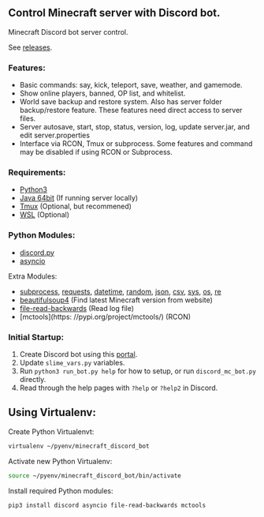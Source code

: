 ## Control Minecraft server with Discord bot.
Minecraft Discord bot server control. 

See [releases](https://github.com/0n1udra/slime_server/releases).

### Features:
- Basic commands: say, kick, teleport, save, weather, and gamemode.
- Show online players, banned, OP list, and whitelist.
- World save backup and restore system. Also has server folder backup/restore feature. These features need direct access to server files.
- Server autosave, start, stop, status, version, log, update server.jar, and edit server.properties
- Interface via RCON, Tmux or subprocess. Some features and command may be disabled if using RCON or Subprocess.

### Requirements:
- [Python3](https://www.python.org/)
- [Java 64bit](https://www.java.com/en/download/linux_manual.jsp) (If running server locally)
- [Tmux](https://github.com/tmux/tmux/wiki) (Optional, but recommened)
- [WSL](https://docs.microsoft.com/en-us/windows/wsl/install-win10) (Optional)

### Python Modules:
- [discord.py](https://github.com/Rapptz/discord.py)
- [asyncio](https://docs.python.org/3/library/asyncio.html)

Extra Modules:
- [subprocess](https://docs.python.org/3/library/subprocess.html), [requests](https://pypi.org/project/requests/), [datetime](https://docs.python.org/3/library/datetime.html), [random](https://docs.python.org/3/library/random.html), [json](https://docs.python.org/3/library/json.html), [csv](https://docs.python.org/3/library/csv.html), [sys](https://docs.python.org/3/library/sys.html), [os](https://docs.python.org/3/library/os.html), [re](https://docs.python.org/3/library/re.html)
- [beautifulsoup4](https://pypi.org/project/beautifulsoup4/) (Find latest Minecraft version from website)
- [file-read-backwards](https://pypi.org/project/file-read-backwards/) (Read log file)
- [mctools](https:  //pypi.org/project/mctools/) (RCON)


### Initial Startup:
1. Create Discord bot using this [portal](https://discord.com/developers/applications).
2. Update `slime_vars.py` variables.
3. Run `python3 run_bot.py help` for how to setup, or run `discord_mc_bot.py` directly.
4. Read through the help pages with `?help` or `?help2` in Discord.

## Using Virtualenv:
Create Python Virtualenvt:
```bash
virtualenv ~/pyenv/minecraft_discord_bot
```
Activate new Python Virtualenv:
```bash
source ~/pyenv/minecraft_discord_bot/bin/activate
```
Install required Python modules:
```bash
pip3 install discord asyncio file-read-backwards mctools
```

